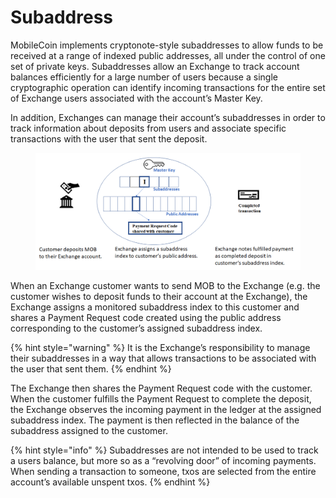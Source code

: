 # Subaddress

MobileCoin implements cryptonote-style subaddresses to allow funds to be received at a range of indexed public addresses, all under the control of one set of private keys. Subaddresses allow an Exchange to track account balances efficiently for a large number of users because a single cryptographic operation can identify incoming transactions for the entire set of Exchange users associated with the account’s Master Key.

In addition, Exchanges can manage their account’s subaddresses in order to track information about deposits from users and associate specific transactions with the user that sent the deposit.

<figure><img src="../.gitbook/assets/subaddresses.png" alt=""><figcaption></figcaption></figure>

When an Exchange customer wants to send MOB to the Exchange (e.g. the customer wishes to deposit funds to their account at the Exchange), the Exchange assigns a monitored subaddress index to this customer and shares a Payment Request code created using the public address corresponding to the customer’s assigned subaddress index.

{% hint style="warning" %}
It is the Exchange’s responsibility to manage their subaddresses in a way that allows transactions to be associated with the user that sent them.
{% endhint %}

The Exchange then shares the Payment Request code with the customer. When the customer fulfills the Payment Request to complete the deposit, the Exchange observes the incoming payment in the ledger at the assigned subaddress index. The payment is then reflected in the balance of the subaddress assigned to the customer.

{% hint style="info" %}
Subaddresses are not intended to be used to track a users balance, but more so as a “revolving door” of incoming payments. When sending a transaction to someone, txos are selected from the entire account’s available unspent txos.
{% endhint %}
